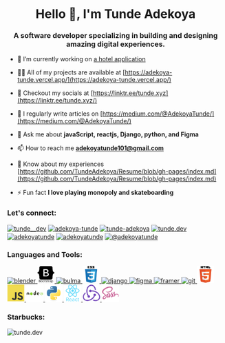 <h1 align="center">Hello 👋, I'm Tunde Adekoya</h1>
<h3 align="center">A software developer specializing in building and designing amazing digital experiences.</h3>

- 🔭 I’m currently working on [a hotel application](https://www.admoshotel.com/)

- 👨‍💻 All of my projects are available at [https://adekoya-tunde.vercel.app/](https://adekoya-tunde.vercel.app/)

- 🚀 Checkout my socials at [https://linktr.ee/tunde.xyz](https://linktr.ee/tunde.xyz/)

- 📝 I regularly write articles on [https://medium.com/@AdekoyaTunde/](https://medium.com/@AdekoyaTunde/)

- 💬 Ask me about **javaScript, reactjs, Django, python, and Figma**

- 📫 How to reach me **adekoyatunde101@gmail.com**

- 📄 Know about my experiences [https://github.com/TundeAdekoya/Resume/blob/gh-pages/index.md](https://github.com/TundeAdekoya/Resume/blob/gh-pages/index.md)

- ⚡ Fun fact **I love playing monopoly and skateboarding**

<h3 align="left">Let's connect:</h3>
<p align="left">
<a href="https://twitter.com/tunde__dev" target="blank"><img align="center" src="https://raw.githubusercontent.com/rahuldkjain/github-profile-readme-generator/master/src/images/icons/Social/twitter.svg" alt="tunde__dev" height="30" width="40" /></a>
<a href="https://linkedin.com/in/adekoya-tunde" target="blank"><img align="center" src="https://raw.githubusercontent.com/rahuldkjain/github-profile-readme-generator/master/src/images/icons/Social/linked-in-alt.svg" alt="adekoya-tunde" height="30" width="40" /></a>
<a href="https://stackoverflow.com/users/tunde-adekoya" target="blank"><img align="center" src="https://raw.githubusercontent.com/rahuldkjain/github-profile-readme-generator/master/src/images/icons/Social/stack-overflow.svg" alt="tunde-adekoya" height="30" width="40" /></a>
<a href="https://instagram.com/tunde.dev" target="blank"><img align="center" src="https://raw.githubusercontent.com/rahuldkjain/github-profile-readme-generator/master/src/images/icons/Social/instagram.svg" alt="tunde.dev" height="30" width="40" /></a>
<a href="https://dribbble.com/adekoyatunde" target="blank"><img align="center" src="https://raw.githubusercontent.com/rahuldkjain/github-profile-readme-generator/master/src/images/icons/Social/dribbble.svg" alt="adekoyatunde" height="30" width="40" /></a>
<a href="https://www.behance.net/adekoyatunde" target="blank"><img align="center" src="https://raw.githubusercontent.com/rahuldkjain/github-profile-readme-generator/master/src/images/icons/Social/behance.svg" alt="adekoyatunde" height="30" width="40" /></a>
<a href="https://medium.com/@adekoyatunde" target="blank"><img align="center" src="https://raw.githubusercontent.com/rahuldkjain/github-profile-readme-generator/master/src/images/icons/Social/medium.svg" alt="@adekoyatunde" height="30" width="40" /></a>
</p>

<h3 align="left">Languages and Tools:</h3>
<p align="left"> <a href="https://www.blender.org/" target="_blank" rel="noreferrer"> <img src="https://download.blender.org/branding/community/blender_community_badge_white.svg" alt="blender" width="40" height="40"/> </a> <a href="https://getbootstrap.com" target="_blank" rel="noreferrer"> <img src="https://raw.githubusercontent.com/devicons/devicon/master/icons/bootstrap/bootstrap-plain-wordmark.svg" alt="bootstrap" width="40" height="40"/> </a> <a href="https://bulma.io/" target="_blank" rel="noreferrer"> <img src="https://raw.githubusercontent.com/gilbarbara/logos/804dc257b59e144eaca5bc6ffd16949752c6f789/logos/bulma.svg" alt="bulma" width="40" height="40"/> </a> <a href="https://www.w3schools.com/css/" target="_blank" rel="noreferrer"> <img src="https://raw.githubusercontent.com/devicons/devicon/master/icons/css3/css3-original-wordmark.svg" alt="css3" width="40" height="40"/> </a> <a href="https://www.djangoproject.com/" target="_blank" rel="noreferrer"> <img src="https://cdn.worldvectorlogo.com/logos/django.svg" alt="django" width="40" height="40"/> </a> <a href="https://www.figma.com/" target="_blank" rel="noreferrer"> <img src="https://www.vectorlogo.zone/logos/figma/figma-icon.svg" alt="figma" width="40" height="40"/> </a> <a href="https://www.framer.com/" target="_blank" rel="noreferrer"> <img src="https://www.vectorlogo.zone/logos/framer/framer-icon.svg" alt="framer" width="40" height="40"/> </a> <a href="https://git-scm.com/" target="_blank" rel="noreferrer"> <img src="https://www.vectorlogo.zone/logos/git-scm/git-scm-icon.svg" alt="git" width="40" height="40"/> </a> <a href="https://www.w3.org/html/" target="_blank" rel="noreferrer"> <img src="https://raw.githubusercontent.com/devicons/devicon/master/icons/html5/html5-original-wordmark.svg" alt="html5" width="40" height="40"/> </a> <a href="https://developer.mozilla.org/en-US/docs/Web/JavaScript" target="_blank" rel="noreferrer"> <img src="https://raw.githubusercontent.com/devicons/devicon/master/icons/javascript/javascript-original.svg" alt="javascript" width="40" height="40"/> </a> <a href="https://nodejs.org" target="_blank" rel="noreferrer"> <img src="https://raw.githubusercontent.com/devicons/devicon/master/icons/nodejs/nodejs-original-wordmark.svg" alt="nodejs" width="40" height="40"/> </a> <a href="https://www.python.org" target="_blank" rel="noreferrer"> <img src="https://raw.githubusercontent.com/devicons/devicon/master/icons/python/python-original.svg" alt="python" width="40" height="40"/> </a> <a href="https://reactjs.org/" target="_blank" rel="noreferrer"> <img src="https://raw.githubusercontent.com/devicons/devicon/master/icons/react/react-original-wordmark.svg" alt="react" width="40" height="40"/> </a> <a href="https://redux.js.org" target="_blank" rel="noreferrer"> <img src="https://raw.githubusercontent.com/devicons/devicon/master/icons/redux/redux-original.svg" alt="redux" width="40" height="40"/> </a> <a href="https://sass-lang.com" target="_blank" rel="noreferrer"> <img src="https://raw.githubusercontent.com/devicons/devicon/master/icons/sass/sass-original.svg" alt="sass" width="40" height="40"/> </a> </p>

<h3 align="left">Starbucks:</h3>
<p><a href="https://www.buymeacoffee.com/tunde.dev"> <img align="left" src="https://cdn.buymeacoffee.com/buttons/v2/default-yellow.png" height="50" width="210" alt="tunde.dev" /></a></p><br><br>
